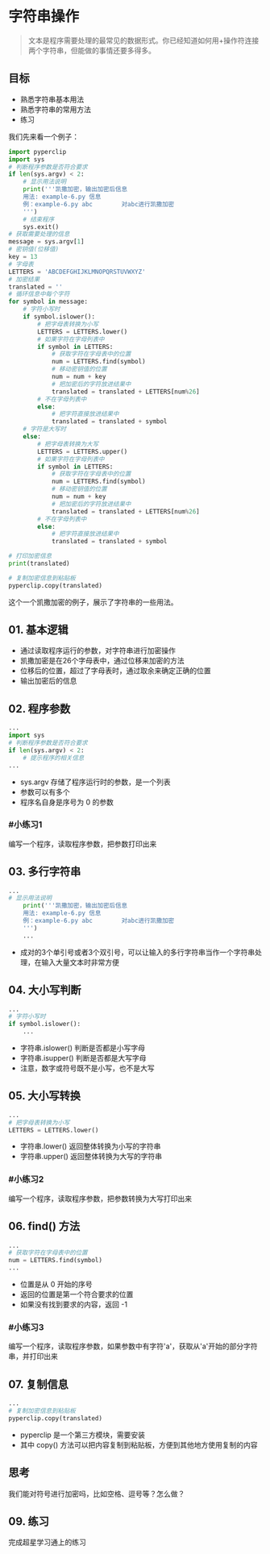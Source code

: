 # 字符串操作

> 文本是程序需要处理的最常见的数据形式。你已经知道如何用+操作符连接两个字符串，但能做的事情还要多得多。

## 目标

* 熟悉字符串基本用法
* 熟悉字符串的常用方法
* 练习

我们先来看一个例子：

```python
import pyperclip
import sys
# 判断程序参数是否符合要求
if len(sys.argv) < 2:
    # 显示用法说明
    print('''凯撒加密，输出加密后信息
    用法: example-6.py 信息
    例：example-6.py abc        对abc进行凯撒加密
    ''')
    # 结束程序
    sys.exit()
# 获取需要处理的信息
message = sys.argv[1]
# 密钥值(位移值)
key = 13
# 字母表
LETTERS = 'ABCDEFGHIJKLMNOPQRSTUVWXYZ'
# 加密结果
translated = ''
# 循环信息中每个字符
for symbol in message:
    # 字符小写时
    if symbol.islower():
        # 把字母表转换为小写
        LETTERS = LETTERS.lower()
        # 如果字符在字母列表中
        if symbol in LETTERS:
            # 获取字符在字母表中的位置
            num = LETTERS.find(symbol)
            # 移动密钥值的位置
            num = num + key
            # 把加密后的字符放进结果中
            translated = translated + LETTERS[num%26]
        # 不在字母列表中
        else:
            # 把字符直接放进结果中
            translated = translated + symbol
    # 字符是大写时
    else:
        # 把字母表转换为大写
        LETTERS = LETTERS.upper()
        # 如果字符在字母列表中
        if symbol in LETTERS:
            # 获取字符在字母表中的位置
            num = LETTERS.find(symbol)
            # 移动密钥值的位置
            num = num + key
            # 把加密后的字符放进结果中
            translated = translated + LETTERS[num%26]
        # 不在字母列表中
        else:
            # 把字符直接放进结果中
            translated = translated + symbol

# 打印加密信息
print(translated)

# 复制加密信息到粘贴板
pyperclip.copy(translated)
```
这个一个凯撒加密的例子，展示了字符串的一些用法。

## 01. 基本逻辑

- 通过读取程序运行的参数，对字符串进行加密操作
- 凯撒加密是在26个字母表中，通过位移来加密的方法
- 位移后的位置，超过了字母表时，通过取余来确定正确的位置
- 输出加密后的信息

## 02. 程序参数
```python
...
import sys
# 判断程序参数是否符合要求
if len(sys.argv) < 2:
    # 提示程序的相关信息
...
```
- sys.argv 存储了程序运行时的参数，是一个列表
- 参数可以有多个
- 程序名自身是序号为 0 的参数

### #小练习1
编写一个程序，读取程序参数，把参数打印出来

## 03. 多行字符串
```python
...
# 显示用法说明
    print('''凯撒加密，输出加密后信息
    用法: example-6.py 信息
    例：example-6.py abc        对abc进行凯撒加密
    ''')
    ...
```
- 成对的3个单引号或者3个双引号，可以让输入的多行字符串当作一个字符串处理，在输入大量文本时非常方便

## 04. 大小写判断
```python
...
# 字符小写时
if symbol.islower():
    ...
```
- 字符串.islower() 判断是否都是小写字母
- 字符串.isupper() 判断是否都是大写字母
- 注意，数字或符号既不是小写，也不是大写

## 05. 大小写转换
```python
...
# 把字母表转换为小写
LETTERS = LETTERS.lower()
```
- 字符串.lower() 返回整体转换为小写的字符串
- 字符串.upper() 返回整体转换为大写的字符串

### #小练习2
编写一个程序，读取程序参数，把参数转换为大写打印出来

## 06. find() 方法
```python
...
# 获取字符在字母表中的位置
num = LETTERS.find(symbol)
...
```
- 位置是从 0 开始的序号
- 返回的位置是第一个符合要求的位置
- 如果没有找到要求的内容，返回 -1

### #小练习3
编写一个程序，读取程序参数，如果参数中有字符'a'，获取从'a'开始的部分字符串，并打印出来

## 07. 复制信息
```python
...
# 复制加密信息到粘贴板
pyperclip.copy(translated)
```
- pyperclip 是一个第三方模块，需要安装
- 其中 copy() 方法可以把内容复制到粘贴板，方便到其他地方使用复制的内容

## 思考
我们能对符号进行加密吗，比如空格、逗号等？怎么做？

## 09. 练习

完成超星学习通上的练习
